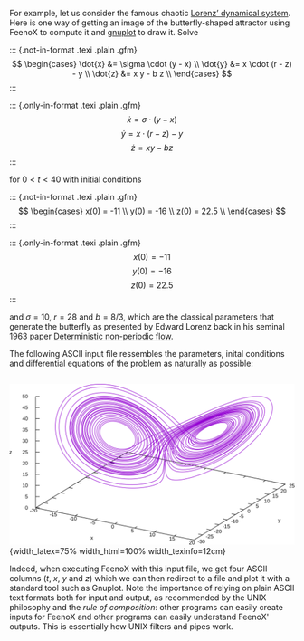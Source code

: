 
For example, let us consider the famous chaotic [Lorenz’ dynamical system](http://en.wikipedia.org/wiki/Lorenz_system). Here is one way of getting an image of the butterfly-shaped attractor using FeenoX to compute it and [gnuplot](http://www.gnuplot.info/) to draw it. Solve 

::: {.not-in-format .texi .plain .gfm}
$$
\begin{cases}
\dot{x} &= \sigma \cdot (y - x)  \\
\dot{y} &= x \cdot (r - z) - y   \\
\dot{z} &= x y - b z             \\
\end{cases}
$$
:::

::: {.only-in-format .texi .plain .gfm}
$$\dot{x} = \sigma \cdot (y - x)$$
$$\dot{y} = x \cdot (r - z) - y$$
$$\dot{z} = x y - b z$$
:::

for $0 < t < 40$ with initial conditions

::: {.not-in-format .texi .plain .gfm}
$$
\begin{cases}
x(0) = -11  \\
y(0) = -16  \\
z(0) = 22.5 \\
\end{cases}
$$
:::

::: {.only-in-format .texi .plain .gfm}
$$x(0) = -11$$
$$y(0) = -16$$
$$z(0) = 22.5$$
:::


and $\sigma=10$, $r=28$ and $b=8/3$, which are the classical parameters that generate the butterfly as presented by Edward Lorenz back in his seminal 1963 paper [Deterministic non-periodic flow](http://journals.ametsoc.org/doi/abs/10.1175/1520-0469%281963%29020%3C0130%3ADNF%3E2.0.CO%3B2).

The following ASCII input file ressembles the parameters, inital conditions and differential equations of the problem as naturally as possible:

```{.feenox include="lorenz.fee"}
```

![The Lorenz attractor solved with FeenoX and drawn with Gnuplot](lorenz.svg){width_latex=75% width_html=100% width_texinfo=12cm}

Indeed, when executing FeenoX with this input file, we get four ASCII columns ($t$, $x$, $y$ and $z$) which we can then redirect to a file and plot it with a standard tool such as Gnuplot. Note the importance of relying on plain ASCII text  formats both for input and output, as recommended by the UNIX philosophy and the _rule of composition_: other programs can easily create inputs for FeenoX and other programs can easily understand FeenoX' outputs. This is essentially how UNIX filters and pipes work.


 
